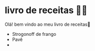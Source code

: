 # livro de receitas :man_cook:

Olá! bem vindo ao meu livro de receitas:wave: 

- Strogonoff de frango
- Pavê
- 

  
